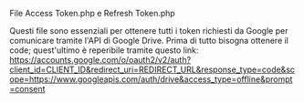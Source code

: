 File Access Token.php e Refresh Token.php

Questi file sono essenziali per ottenere tutti i token richiesti da Google per comunicare tramite l'API di Google Drive. Prima di tutto bisogna ottenere il code; quest'ultimo è reperibile tramite questo link: https://accounts.google.com/o/oauth2/v2/auth?client_id=CLIENT_ID&redirect_uri=REDIRECT_URL&response_type=code&scope=https://www.googleapis.com/auth/drive&access_type=offline&prompt=consent
